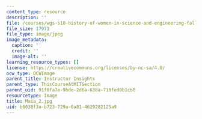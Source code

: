 ```yaml
---
content_type: resource
description: ''
file: /courses/wgs-s10-history-of-women-in-science-and-engineering-fall-2017/b6038f3ab723729a6a814629282125a9_Maia_2.jpg
file_size: 17971
file_type: image/jpeg
image_metadata:
  caption: ''
  credit: ''
  image-alt: ''
learning_resource_types: []
license: https://creativecommons.org/licenses/by-nc-sa/4.0/
ocw_type: OCWImage
parent_title: Instructor Insights
parent_type: ThisCourseAtMITSection
parent_uid: 91f0fa7e-9bde-2d6a-638a-710fed0b1cb8
resourcetype: Image
title: Maia_2.jpg
uid: b6038f3a-b723-729a-6a81-4629282125a9
---
```

